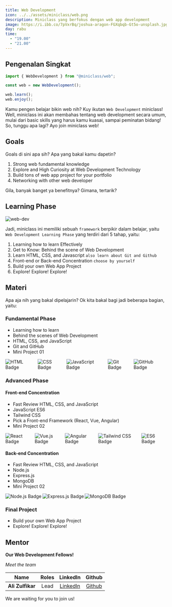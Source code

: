 ```yaml
---
title: Web Development
icon: ../../assets/miniclass/web.png
description: Miniclass yang berfokus dengan web app development
image: https://i.ibb.co/7pVxrBq/joshua-aragon-FGXqbqb-Gt5o-unsplash.jpg
day: rabu
time:
  - "19.00"
  - "21.00"
---
```


## Pengenalan Singkat

```typescript jsx
import { WebDevelopment } from "@miniclass/web";

const web = new WebDevelopment();

web.learn();
web.enjoy();
```

Kamu pengen belajar bikin web nih? Kuy ikutan `Web Development` miniclass! Well, miniclass ini akan membahas tentang web development secara umum, mulai dari basic skills yang harus kamu kuasai, sampai peminatan bidang! So, tunggu apa lagi? Ayo join miniclass web!

## Goals

Goals di sini apa sih? Apa yang bakal kamu dapetin?

1. Strong web fundamental knowledge
2. Explore and High Curiosity at Web Development Technology
3. Build tons of web app project for your portfolio
4. Networking with other web developer

Gila, banyak banget ya benefitnya? Gimana, tertarik?

## Learning Phase

<img src="/_astro/miniclass/web/web-dev-learning-phase.hash.png" alt="web-dev">

Jadi, miniclass ini memiliki sebuah `framework` berpikir dalam belajar, yaitu `Web Development Learning Phase` yang terdiri dari 5 tahap, yaitu:

1. Learning how to learn Effectively
2. Get to Know: Behind the scene of Web Development
3. Learn HTML, CSS, and Javascript `also learn about Git and Github`
4. Front-end or Back-end Concentration `choose by yourself`
5. Build your own Web App Project
6. Explore! Explore! Explore!

## Materi

Apa aja nih yang bakal dipelajarin? Ok kita bakal bagi jadi beberapa bagian, yaitu:

### Fundamental Phase

- Learning how to learn
- Behind the scenes of Web Development
- HTML, CSS, and JavaScript
- Git and GitHub
- Mini Project 01

<div style="display: flex; gap: 3px;">
  <img src="https://img.shields.io/badge/HTML5-E34F26?style=for-the-badge&logo=html5&logoColor=white" alt="HTML Badge">
  <img src="https://img.shields.io/badge/CSS3-1572B6?style=for-the-badge&logo=css3&logoColor=white" alt="CSS Badge">
  <img src="https://img.shields.io/badge/JavaScript-323330?style=for-the-badge&logo=javascript&logoColor=F7DF1E" alt="JavaScript Badge">
  <img src="https://img.shields.io/badge/Git-F05032?style=for-the-badge&logo=git&logoColor=white" alt="Git Badge">
  <img src="https://img.shields.io/badge/GitHub-100000?style=for-the-badge&logo=github&logoColor=white" alt="GitHub Badge">
</div>

### Advanced Phase

#### Front-end Concentration

- Fast Review HTML, CSS, and JavaScript
- JavaScript ES6
- Tailwind CSS
- Pick a Front-end Framework (React, Vue, Angular)
- Mini Project 02

<div style="display: flex; gap: 3px;">
  <img src="https://img.shields.io/badge/React-20232A?style=for-the-badge&logo=react&logoColor=61DAFB" alt="React Badge">
  <img src="https://img.shields.io/badge/Vue.js-35495E?style=for-the-badge&logo=vue.js&logoColor=4FC08D" alt="Vue.js Badge">
  <img src="https://img.shields.io/badge/Angular-DD0031?style=for-the-badge&logo=angular&logoColor=white" alt="Angular Badge">
  <img src="https://img.shields.io/badge/Tailwind_CSS-38B2AC?style=for-the-badge&logo=tailwind-css&logoColor=white" alt="Tailwind CSS Badge">
  <img src="https://img.shields.io/badge/ES6-F7DF1E?style=for-the-badge&logo=javascript&logoColor=black" alt="ES6 Badge">
</div>

#### Back-end Concentration

- Fast Review HTML, CSS, and JavaScript
- Node.js
- Express.js
- MongoDB
- Mini Project 02

<div style="display: flex; gap: 3px;">
  <img src="https://img.shields.io/badge/Node.js-43853D?style=for-the-badge&logo=node.js&logoColor=white" alt="Node.js Badge">
  <img src="https://img.shields.io/badge/Express.js-404D59?style=for-the-badge" alt="Express.js Badge">
  <img src="https://img.shields.io/badge/MongoDB-4EA94B?style=for-the-badge&logo=mongodb&logoColor=white" alt="MongoDB Badge">
</div>

### Final Project

- Build your own Web App Project
- Explore! Explore! Explore!

## Mentor

**Our Web Development Fellows!**

_Meet the team_

|       Name       | Roles |                       LinkedIn                       |                  Github                   |
| :--------------: | :---: | :--------------------------------------------------: | :---------------------------------------: |
| **Ali Zulfikar** | Lead  | [LinkedIn](https://www.linkedin.com/in/alizulfikar/) | [Github](https://www.github.com/alizul01) |

We are waiting for you to join us!
